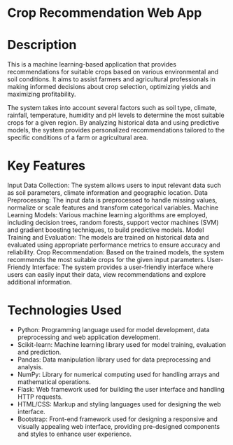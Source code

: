 # Crop Recommendation Web App
# Description
This is a machine learning-based application that provides recommendations for suitable crops based on various environmental and soil conditions. It aims to assist farmers and agricultural professionals in making informed decisions about crop selection, optimizing yields and maximizing profitability.

The system takes into account several factors such as soil type, climate, rainfall, temperature, humidity and pH levels to determine the most suitable crops for a given region. By analyzing historical data and using predictive models, the system provides personalized recommendations tailored to the specific conditions of a farm or agricultural area.

# Key Features
Input Data Collection: The system allows users to input relevant data such as soil parameters, climate information and geographic location.
Data Preprocessing: The input data is preprocessed to handle missing values, normalize or scale features and transform categorical variables.
Machine Learning Models: Various machine learning algorithms are employed, including decision trees, random forests, support vector machines (SVM) and gradient boosting techniques, to build predictive models.
Model Training and Evaluation: The models are trained on historical data and evaluated using appropriate performance metrics to ensure accuracy and reliability.
Crop Recommendation: Based on the trained models, the system recommends the most suitable crops for the given input parameters.
User-Friendly Interface: The system provides a user-friendly interface where users can easily input their data, view recommendations and explore additional information.

# Technologies Used
- Python: Programming language used for model development, data preprocessing and web application development.
- Scikit-learn: Machine learning library used for model training, evaluation and prediction.
- Pandas: Data manipulation library used for data preprocessing and analysis.
- NumPy: Library for numerical computing used for handling arrays and mathematical operations.
- Flask: Web framework used for building the user interface and handling HTTP requests.
- HTML/CSS: Markup and styling languages used for designing the web interface.
- Bootstrap: Front-end framework used for designing a responsive and visually appealing web interface, providing pre-designed components and styles to enhance user experience.

